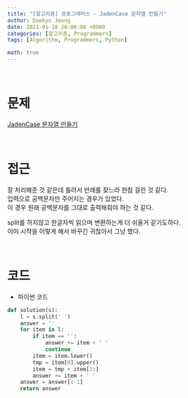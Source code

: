 ```yaml
---
title: "[알고리즘] 프로그래머스 - JadenCase 문자열 만들기"
author: Daekyo Jeong
date: 2021-01-18 20:00:00 +0900
categories: [알고리즘, Programmers]
tags: [Algorithm, Programmers, Python]

math: true
---
```


<br/>

# **문제**


[JadenCase 문자열 만들기](https://programmers.co.kr/learn/courses/30/lessons/12951)

<br/>

# **접근**  

잘 처리해준 것 같은데 틀려서 반례를 찾느라 한참 걸린 것 같다.  
입력으로 공백문자만 주어지는 경우가 있었다.  
이 경우 원래 공백문자를 그대로 출력해줘야 하는 것 같다.  

split를 하지않고 한글자씩 읽으며 변환하는게 더 쉬울거 같기도하다.  
이미 시작을 이렇게 해서 바꾸긴 귀찮아서 그냥 했다.  

<br/>

# **코드**


- 파이썬 코드   

```py
def solution(s):
    l = s.split(' ')
    answer = ''
    for item in l:
        if item == '':
            answer += item + ' '
            continue
        item = item.lower()
        tmp = item[0].upper()
        item = tmp + item[1:]
        answer += item + ' '
    answer = answer[:-1]
    return answer
```


<br/>
